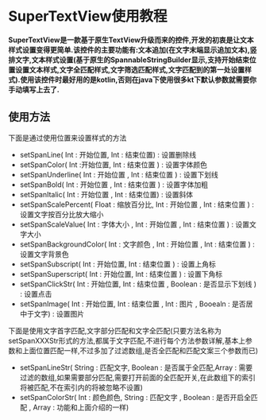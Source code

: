 # SuperTextView使用教程

**SuperTextView是一款基于原生TextView升级而来的控件,开发的初衷是让文本样式设置变得更简单.该控件的主要功能有:文本追加(在文字末端显示追加文本),竖排文字,文本样式设置(基于原生的SpannableStringBuilder显示,支持开始结束位置设置文本样式,文字全匹配样式,文字筛选匹配样式,文字匹配到的第一处设置样式).使用该控件时最好用的是kotlin,否则在java下使用很多kt下默认参数就需要你手动填写上去了.**

## 使用方法
下面是通过使用位置来设置样式的方法
+ setSpanLine( Int : 开始位置, Int  : 结束位置) : 设置删除线
+ setSpanColor( Int  :开始位置, Int : 结束位置 ) : 设置字体颜色
+ setSpanUnderline( Int : 开始位置 , Int : 结束位置 ) : 设置下划线
+ setSpanBold( Int : 开始位置 , Int : 结束位置 ) : 设置字体加粗
+ setSpanItalic( Int : 开始位置 , Int : 结束位置) : 设置斜体
+ setSpanScalePercent( Float : 缩放百分比, Int : 开始位置 , Int : 结束位置 ) : 设置文字按百分比放大缩小
+ setSpanScaleValue( Int : 字体大小 , Int : 开始位置 , Int : 结束位置 ) : 设置文字大小
+ setSpanBackgroundColor( Int : 文字颜色 , Int : 开始位置 , Int : 结束位置 ) : 设置文字背景色
+ setSpanSubscript( Int  : 开始位置, Int : 结束位置 ) : 设置上角标
+ setSpanSuperscript( Int  : 开始位置, Int : 结束位置 ) : 设置下角标
+ setSpanClickStr( Int : 开始位置, Int : 结束位置 , Boolean : 是否显示下划线 ) : 设置点击
+ setSpanImage( Int : 开始位置, Int : 结束位置 , Int : 图片 , Booealn  : 是否居中于文字) : 设置图片

下面是使用文字首字匹配,文字部分匹配和文字全匹配(只要方法名称为setSpanXXXStr形式的方法,都属于文字匹配,不进行每个方法参数详解,基本上参数和上面位置匹配一样,不过多加了过滤数组,是否全匹配和匹配文案三个参数而已)
+ setSpanLineStr( String : 匹配文字, Boolean : 是否属于全匹配,Array<Int> : 需要过滤的数组,如果需要部分匹配,需要打开前面的全匹配开关,在此数组下的索引将被匹配,不在索引内的将被忽略不设置) 
+ setSpanColorStr( Int : 颜色颜色, String : 匹配文字 , Boolean : 是否开启全匹配 , Array<Int> : 功能和上面介绍的一样)

